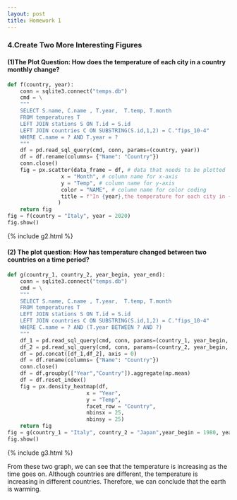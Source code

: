 ```yaml
---
layout: post
title: Homework 1
---
```

### 4.Create Two More Interesting Figures

#### (1)The Plot Question: How does the temperature of each city in a country monthly change?


```python
def f(country, year):
    conn = sqlite3.connect("temps.db")
    cmd = \
    """
    SELECT S.name, C.name , T.year,  T.temp, T.month
    FROM temperatures T
    LEFT JOIN stations S ON T.id = S.id
    LEFT JOIN countries C ON SUBSTRING(S.id,1,2) = C."fips_10-4"
    WHERE C.name = ? AND T.year = ? 
    """
    df = pd.read_sql_query(cmd, conn, params=(country, year))
    df = df.rename(columns= {"Name": "Country"})
    conn.close()
    fig = px.scatter(data_frame = df, # data that needs to be plotted
                 x = "Month", # column name for x-axis
                 y = "Temp", # column name for y-axis
                 color = "NAME", # column name for color coding
                 title = f"In {year},the temperature for each city in {country} "
                )
    return fig
fig = f(country = "Italy", year = 2020)
fig.show()
```
<div class = "display">
{% include g2.html %}
</div>



#### (2) The plot question: How has temperature changed between  two countries on a time period?


```python
def g(country_1, country_2, year_begin, year_end):
    conn = sqlite3.connect("temps.db")
    cmd = \
    """
    SELECT S.name, C.name , T.year,  T.temp, T.month
    FROM temperatures T
    LEFT JOIN stations S ON T.id = S.id
    LEFT JOIN countries C ON SUBSTRING(S.id,1,2) = C."fips_10-4"
    WHERE C.name = ? AND (T.year BETWEEN ? AND ?)
    """
    df_1 = pd.read_sql_query(cmd, conn, params=(country_1, year_begin, year_end))
    df_2 = pd.read_sql_query(cmd, conn, params=(country_2, year_begin, year_end))
    df = pd.concat([df_1,df_2], axis = 0)
    df = df.rename(columns= {"Name": "Country"})
    conn.close()
    df = df.groupby(["Year","Country"]).aggregate(np.mean)
    df = df.reset_index()
    fig = px.density_heatmap(df, 
                         x = "Year", 
                         y = "Temp",
                         facet_row = "Country",
                         nbinsx = 25,
                         nbinsy = 25)
    return fig
fig = g(country_1 = "Italy", country_2 = "Japan",year_begin = 1980, year_end = 2020)
fig.show()
```

<div class = "display">
{% include g3.html %}
</div>

From these two graph, we can see that the temperature is increasing as the time goes on. Although countries are different, the temperature is increasing in different countries. Therefore, we can conclude that the earth is warming.